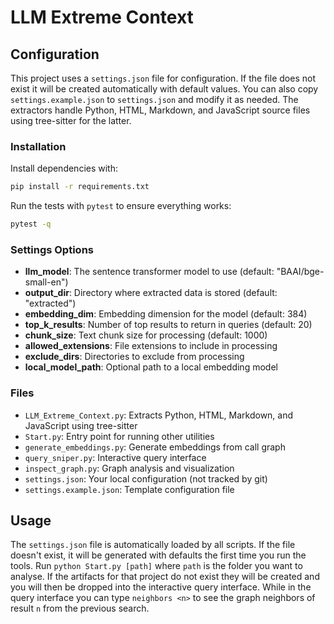 # LLM Extreme Context

## Configuration

This project uses a `settings.json` file for configuration.
If the file does not exist it will be created automatically with default values.
You can also copy `settings.example.json` to `settings.json` and modify it as needed.
The extractors handle Python, HTML, Markdown, and JavaScript source files using tree-sitter for the latter.

### Installation

Install dependencies with:

```bash
pip install -r requirements.txt
```

Run the tests with `pytest` to ensure everything works:

```bash
pytest -q
```

### Settings Options

- **llm_model**: The sentence transformer model to use (default: "BAAI/bge-small-en")
- **output_dir**: Directory where extracted data is stored (default: "extracted")
- **embedding_dim**: Embedding dimension for the model (default: 384)
- **top_k_results**: Number of top results to return in queries (default: 20)
- **chunk_size**: Text chunk size for processing (default: 1000)
- **allowed_extensions**: File extensions to include in processing
- **exclude_dirs**: Directories to exclude from processing
- **local_model_path**: Optional path to a local embedding model

### Files

 - `LLM_Extreme_Context.py`: Extracts Python, HTML, Markdown, and JavaScript using tree-sitter
- `Start.py`: Entry point for running other utilities
- `generate_embeddings.py`: Generate embeddings from call graph
- `query_sniper.py`: Interactive query interface
- `inspect_graph.py`: Graph analysis and visualization
- `settings.json`: Your local configuration (not tracked by git)
- `settings.example.json`: Template configuration file

## Usage

The `settings.json` file is automatically loaded by all scripts. If the file doesn't exist, it will be generated with defaults the first time you run the tools.
Run `python Start.py [path]` where `path` is the folder you want to analyse. If the artifacts for that project do not exist they will be created and you will then be dropped into the interactive query interface.
While in the query interface you can type `neighbors <n>` to see the graph neighbors of result `n` from the previous search.
